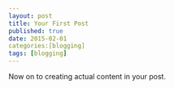 ```yaml
---
layout: post
title: Your First Post
published: true
date: 2015-02-01
categories:[blogging]
tags: [blogging]
---
```


Now on to creating actual content in your post.
